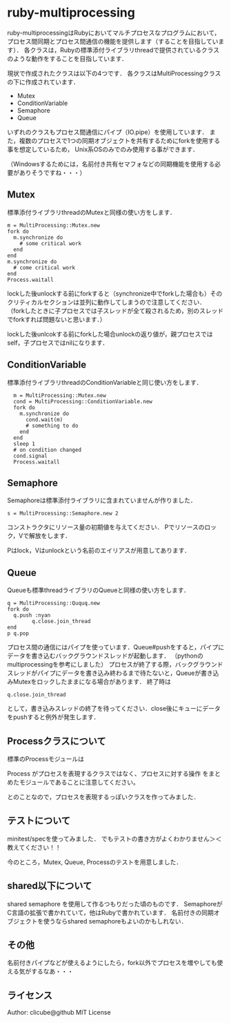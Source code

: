 ruby-multiprocessing
====================

ruby-multiprocessingはRubyにおいてマルチプロセスなプログラムにおいて，
プロセス間同期とプロセス間通信の機能を提供します（することを目指しています）．
各クラスは，Rubyの標準添付ライブラリthreadで提供されているクラスのような動作をすることを目指しています．

現状で作成されたクラスは以下の4つです．
各クラスはMultiProcessingクラスの下に作成されています．

* Mutex
* ConditionVariable
* Semaphore
* Queue

いずれのクラスもプロセス間通信にパイプ（IO.pipe）を使用しています．
また，複数のプロセスで1つの同期オブジェクトを共有するためにforkを使用する事を想定しているため，
Unix系OSのみでのみ使用する事ができます．

（Windowsするためには，名前付き共有セマフォなどの同期機能を使用する必要がありそうですね・・・）

Mutex
----------------

標準添付ライブラリthreadのMutexと同様の使い方をします．

    m = MultiProcessing::Mutex.new
    fork do
      m.synchronize do
        # some critical work
      end
    end
    m.synchronize do
      # come critical work
    end
    Process.waitall

lockした後unlockする前にforkすると（synchronize中でforkした場合も）そのクリティカルセクションは並列に動作してしまうので注意してください．
（forkしたときに子プロセスでは子スレッドが全て殺されるため，別のスレッドでforkすれば問題ないと思います．）

lockした後unlcokする前にforkした場合unlockの返り値が，親プロセスではself，子プロセスではnilになります．

ConditionVariable
----------------

標準添付ライブラリthreadのConditionVariableと同じ使い方をします．

      m = MultiProcessing::Mutex.new
      cond = MultiProcessing::ConditionVariable.new
      fork do
        m.synchronize do
          cond.wait(m)
          # something to do
        end
      end
      sleep 1
      # on condition changed
      cond.signal
      Process.waitall

Semaphore
----------------

Semaphoreは標準添付ライブラリに含まれていませんが作りました．

    s = MultiProcessing::Semaphore.new 2

コンストラクタにリソース量の初期値を与えてください．
Pでリソースのロック，Vで解放をします．

Pはlock，Vはunlockという名前のエイリアスが用意してあります．

Queue
----------------

Queueも標準threadライブラリのQueueと同様の使い方をします．

    q = MultiProcessing::Ququq.new
    fork do
      q.push :nyan
			q.close.join_thread
    end
    p q.pop

プロセス間の通信にはパイプを使っています．Queue#pushをすると，パイプにデータを書き込むバックグラウンドスレッドが起動します．
（pythonのmultiprocessingを参考にしました）
プロセスが終了する際，バックグラウンドスレッドがパイプにデータを書き込み終わるまで待たないと，Queueが書き込みMutexをロックしたままになる場合があります．
終了時は

    q.close.join_thread

として，書き込みスレッドの終了を待ってください．close後にキューにデータをpushすると例外が発生します．

Processクラスについて
----------------

標準のProcessモジュールは

 Process がプロセスを表現するクラスではなく、プロセスに対する操作 をまとめたモジュールであることに注意してください。

とのことなので，プロセスを表現するっぽいクラスを作ってみました．

テストについて
----------------

minitest/specを使ってみました．
でもテストの書き方がよくわかりません＞＜ 教えてください！！

今のところ，Mutex, Queue, Processのテストを用意しました．

shared以下について
----------------

shared semaphore を使用して作るつもりだった頃のものです．
SemaphoreがC言語の拡張で書かれていて，他はRubyで書かれています．
名前付きの同期オブジェクトを使うならshared semaphoreもよいのかもしれない．

その他
----------------

名前付きパイプなどが使えるようにしたら，fork以外でプロセスを増やしても使える気がするなあ・・・

ライセンス
----------------

Author: clicube@github
MIT License


